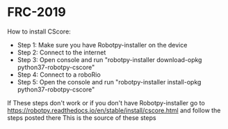 # FRC-2019

How to install CScore:
- Step 1: Make sure you have Robotpy-installer on the device
- Step 2: Connect to the internet
- Step 3: Open console and run "robotpy-installer download-opkg python37-robotpy-cscore"
- Step 4: Connect to a roboRio
- Step 5: Open the console and run "robotpy-installer install-opkg python37-robotpy-cscore"

If These steps don't work or if you don't have Robotpy-installer
go to https://robotpy.readthedocs.io/en/stable/install/cscore.html and follow the steps posted there
This is the source of these steps